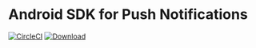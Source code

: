 # Android SDK for Push Notifications

[![CircleCI](https://circleci.com/gh/everlytic/push-notifications-sdk-android.svg?style=svg&circle-token=4e26310bbcc0dad96783a568f1eba2786accf48e)](https://circleci.com/gh/everlytic/push-notifications-sdk-android) [![Download](https://api.bintray.com/packages/everlytic/maven/push-notifications/images/download.svg) ](https://bintray.com/everlytic/maven/push-notifications/_latestVersion)
